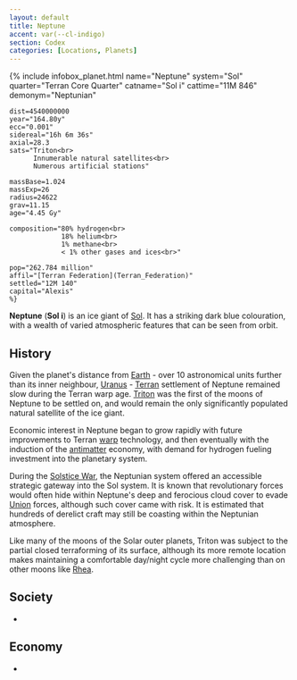 ```yaml
---
layout: default
title: Neptune
accent: var(--cl-indigo)
section: Codex
categories: [Locations, Planets]
---
```


{% include infobox_planet.html
    name="Neptune"
    system="Sol" 
    quarter="Terran Core Quarter"
    catname="Sol i"
    cattime="11M 846"
    demonym="Neptunian"

    dist=4540000000
    year="164.80y"
    ecc="0.001"
    sidereal="16h 6m 36s"
    axial=28.3
    sats="Triton<br>
          Innumerable natural satellites<br>
          Numerous artificial stations"

    massBase=1.024
    massExp=26
    radius=24622
    grav=11.15
    age="4.45 Gy"

    composition="80% hydrogen<br>
                 18% helium<br>
                 1% methane<br>
                 < 1% other gases and ices<br>"

    pop="262.784 million"
    affil="[Terran Federation](Terran_Federation)"
    settled="12M 140"
    capital="Alexis"
    %}

**Neptune** (**Sol i**) is an ice giant of [Sol](Sol). It has a striking dark blue colouration, with
a wealth of varied atmospheric features that can be seen from orbit.

## History
Given the planet's distance from [Earth](Earth) - over 10 astronomical units further than its inner
neighbour, [Uranus](Uranus) - [Terran](Terran) settlement of Neptune remained slow during the Terran
warp age. [Triton](Triton) was the first of the moons of Neptune to be settled on, and would remain
the only significantly populated natural satellite of the ice giant.

Economic interest in Neptune began to grow rapidly with future improvements to Terran [warp](Warp_drive)
technology, and then eventually with the induction of the [antimatter](Antimatter) economy, with demand
for hydrogen fueling investment into the planetary system.

During the [Solstice War](Solstice_War), the Neptunian system offered an accessible strategic gateway
into the Sol system. It is known that revolutionary forces would often hide within Neptune's deep and
ferocious cloud cover to evade [Union](Terran_Union) forces, although such cover came with risk. It
is estimated that hundreds of derelict craft may still be coasting within the Neptunian atmosphere.

Like many of the moons of the Solar outer planets, Triton was subject to the partial closed terraforming
of its surface, although its more remote location makes maintaining a comfortable day/night cycle
more challenging than on other moons like [Rhea](Rhea).

## Society
-

## Economy
-
